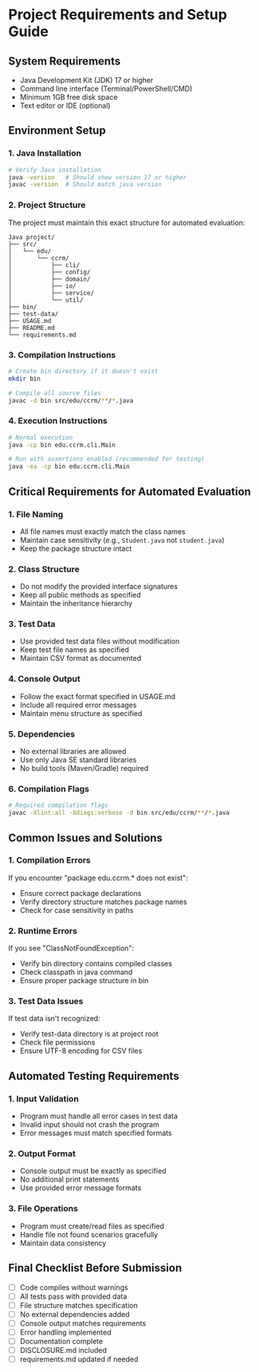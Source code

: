 # Project Requirements and Setup Guide

## System Requirements
- Java Development Kit (JDK) 17 or higher
- Command line interface (Terminal/PowerShell/CMD)
- Minimum 1GB free disk space
- Text editor or IDE (optional)

## Environment Setup

### 1. Java Installation
```bash
# Verify Java installation
java -version   # Should show version 17 or higher
javac -version  # Should match java version
```

### 2. Project Structure
The project must maintain this exact structure for automated evaluation:
```
Java project/
├── src/
│   └── edu/
│       └── ccrm/
│           ├── cli/
│           ├── config/
│           ├── domain/
│           ├── io/
│           ├── service/
│           └── util/
├── bin/
├── test-data/
├── USAGE.md
├── README.md
└── requirements.md
```

### 3. Compilation Instructions
```bash
# Create bin directory if it doesn't exist
mkdir bin

# Compile all source files
javac -d bin src/edu/ccrm/**/*.java
```

### 4. Execution Instructions
```bash
# Normal execution
java -cp bin edu.ccrm.cli.Main

# Run with assertions enabled (recommended for testing)
java -ea -cp bin edu.ccrm.cli.Main
```

## Critical Requirements for Automated Evaluation

### 1. File Naming
- All file names must exactly match the class names
- Maintain case sensitivity (e.g., `Student.java` not `student.java`)
- Keep the package structure intact

### 2. Class Structure
- Do not modify the provided interface signatures
- Keep all public methods as specified
- Maintain the inheritance hierarchy

### 3. Test Data
- Use provided test data files without modification
- Keep test file names as specified
- Maintain CSV format as documented

### 4. Console Output
- Follow the exact format specified in USAGE.md
- Include all required error messages
- Maintain menu structure as specified

### 5. Dependencies
- No external libraries are allowed
- Use only Java SE standard libraries
- No build tools (Maven/Gradle) required

### 6. Compilation Flags
```bash
# Required compilation flags
javac -Xlint:all -Xdiags:verbose -d bin src/edu/ccrm/**/*.java
```

## Common Issues and Solutions

### 1. Compilation Errors
If you encounter "package edu.ccrm.* does not exist":
- Ensure correct package declarations
- Verify directory structure matches package names
- Check for case sensitivity in paths

### 2. Runtime Errors
If you see "ClassNotFoundException":
- Verify bin directory contains compiled classes
- Check classpath in java command
- Ensure proper package structure in bin

### 3. Test Data Issues
If test data isn't recognized:
- Verify test-data directory is at project root
- Check file permissions
- Ensure UTF-8 encoding for CSV files

## Automated Testing Requirements

### 1. Input Validation
- Program must handle all error cases in test data
- Invalid input should not crash the program
- Error messages must match specified formats

### 2. Output Format
- Console output must be exactly as specified
- No additional print statements
- Use provided error message formats

### 3. File Operations
- Program must create/read files as specified
- Handle file not found scenarios gracefully
- Maintain data consistency

## Final Checklist Before Submission
- [ ] Code compiles without warnings
- [ ] All tests pass with provided data
- [ ] File structure matches specification
- [ ] No external dependencies added
- [ ] Console output matches requirements
- [ ] Error handling implemented
- [ ] Documentation complete
- [ ] DISCLOSURE.md included
- [ ] requirements.md updated if needed
